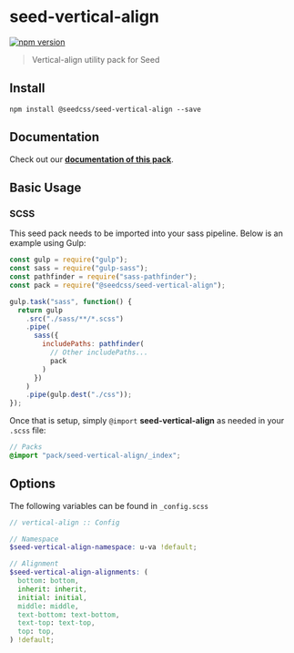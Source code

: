 # seed-vertical-align

[![npm version](https://badge.fury.io/js/%40seedcss%2Fseed-vertical-align.svg)](https://badge.fury.io/js/%40seedcss%2Fseed-vertical-align)

> Vertical-align utility pack for Seed

## Install

```
npm install @seedcss/seed-vertical-align --save
```

## Documentation

Check out our **[documentation of this pack](http://developer.helpscout.net/seed/packs/seed-vertical-align/)**.

## Basic Usage

### SCSS

This seed pack needs to be imported into your sass pipeline. Below is an example using Gulp:

```javascript
const gulp = require("gulp");
const sass = require("gulp-sass");
const pathfinder = require("sass-pathfinder");
const pack = require("@seedcss/seed-vertical-align");

gulp.task("sass", function() {
  return gulp
    .src("./sass/**/*.scss")
    .pipe(
      sass({
        includePaths: pathfinder(
          // Other includePaths...
          pack
        )
      })
    )
    .pipe(gulp.dest("./css"));
});
```

Once that is setup, simply `@import` **seed-vertical-align** as needed in your `.scss` file:

```scss
// Packs
@import "pack/seed-vertical-align/_index";
```



## Options

The following variables can be found in `_config.scss`

```scss
// vertical-align :: Config

// Namespace
$seed-vertical-align-namespace: u-va !default;

// Alignment
$seed-vertical-align-alignments: (
  bottom: bottom,
  inherit: inherit,
  initial: initial,
  middle: middle,
  text-bottom: text-bottom,
  text-top: text-top,
  top: top,
) !default;

```